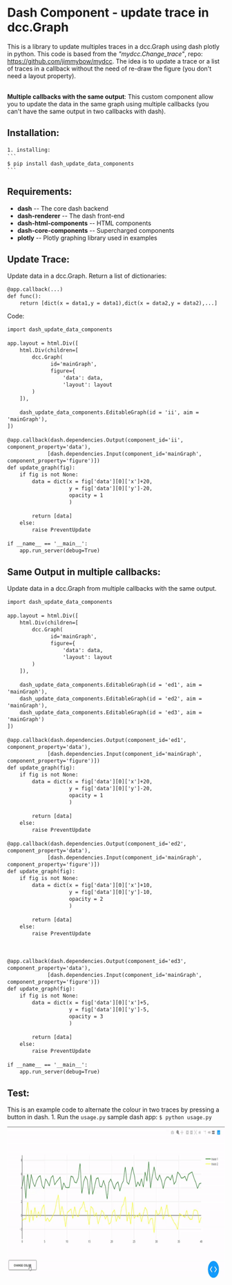 # Dash Component - update trace in dcc.Graph
This is a library to update multiples traces in a dcc.Graph using dash plotly in python. This code is based from the *"mydcc.Change_trace"*, repo: https://github.com/jimmybow/mydcc. The idea is to update a trace or a list of traces in a callback without the need of re-draw the figure (you don't need a layout property).<br/> <br/>

**Multiple callbacks with the same output**: This custom component allow you to update the data in the same graph using multiple callbacks (you can't have the same output in two callbacks with dash). 

## Installation: 
    1. installing:
    ```
    $ pip install dash_update_data_components
    ```
## Requirements:
* **dash** -- The core dash backend
* **dash-renderer** -- The dash front-end
* **dash-html-components** -- HTML components
* **dash-core-components** -- Supercharged components
* **plotly** -- Plotly graphing library used in examples

## Update Trace:
Update data in a dcc.Graph. Return a list of dictionaries:
```
@app.callback(...)
def func():
    return [dict(x = data1,y = data1),dict(x = data2,y = data2),...]
```
Code:
```
import dash_update_data_components

app.layout = html.Div([
    html.Div(children=[
        dcc.Graph(
              id='mainGraph',
              figure={
                  'data': data,
                  'layout': layout          
        )
    ]),

    dash_update_data_components.EditableGraph(id = 'ii', aim = 'mainGraph'),
])

@app.callback(dash.dependencies.Output(component_id='ii', component_property='data'),             
             [dash.dependencies.Input(component_id='mainGraph', component_property='figure')])
def update_graph(fig):
    if fig is not None:        
        data = dict(x = fig['data'][0]['x']+20,
                    y = fig['data'][0]['y']-20,
                    opacity = 1
                    )

        return [data]
    else:
        raise PreventUpdate

if __name__ == '__main__':
    app.run_server(debug=True)
```

## Same Output in multiple callbacks:
Update data in a dcc.Graph from multiple callbacks with the same output.
```
import dash_update_data_components

app.layout = html.Div([
    html.Div(children=[
        dcc.Graph(
              id='mainGraph',
              figure={
                  'data': data,
                  'layout': layout          
        )
    ]),

    dash_update_data_components.EditableGraph(id = 'ed1', aim = 'mainGraph'),
    dash_update_data_components.EditableGraph(id = 'ed2', aim = 'mainGraph'),
    dash_update_data_components.EditableGraph(id = 'ed3', aim = 'mainGraph')
])

@app.callback(dash.dependencies.Output(component_id='ed1', component_property='data'),             
             [dash.dependencies.Input(component_id='mainGraph', component_property='figure')])
def update_graph(fig):
    if fig is not None:        
        data = dict(x = fig['data'][0]['x']+20,
                    y = fig['data'][0]['y']-20,
                    opacity = 1
                    )

        return [data]
    else:
        raise PreventUpdate
        
@app.callback(dash.dependencies.Output(component_id='ed2', component_property='data'),             
             [dash.dependencies.Input(component_id='mainGraph', component_property='figure')])
def update_graph(fig):
    if fig is not None:        
        data = dict(x = fig['data'][0]['x']+10,
                    y = fig['data'][0]['y']-10,
                    opacity = 2
                    )

        return [data]
    else:
        raise PreventUpdate
        
        
        
@app.callback(dash.dependencies.Output(component_id='ed3', component_property='data'),             
             [dash.dependencies.Input(component_id='mainGraph', component_property='figure')])
def update_graph(fig):
    if fig is not None:        
        data = dict(x = fig['data'][0]['x']+5,
                    y = fig['data'][0]['y']-5,
                    opacity = 3
                    )

        return [data]
    else:
        raise PreventUpdate

if __name__ == '__main__':
    app.run_server(debug=True)
```


## Test:
This is an example code to alternate the colour in two traces by pressing a button in dash.
    1.  Run the `usage.py` sample dash app:
        ```
        $ python usage.py
        ```

<img src="update-traces.gif" align="center" height="350" width="800"><br>

